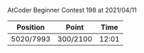 AtCoder Beginner Contest 198 at 2021/04/11

| Position | Point | Time |
|:---:|:---:|:---:|
| 5020/7993 | 300/2100 | 12:01 |
